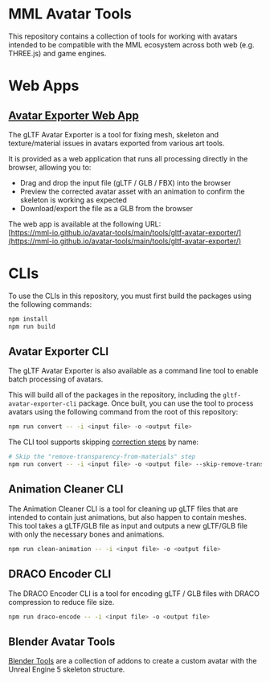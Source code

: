 # MML Avatar Tools

This repository contains a collection of tools for working with avatars intended 
to be compatible with the MML ecosystem across both web (e.g. THREE.js) and game
engines.

# Web Apps
## [Avatar Exporter Web App](https://mml-io.github.io/avatar-tools/main/tools/gltf-avatar-exporter/)

The gLTF Avatar Exporter is a tool for fixing mesh, skeleton and 
texture/material issues in avatars exported from various art tools.

It is provided as a web application that runs all processing directly in the 
browser, allowing you to:
* Drag and drop the input file (gLTF / GLB / FBX) into the browser
* Preview the corrected avatar asset with an animation to confirm the skeleton 
  is working as expected
* Download/export the file as a GLB from the browser

The web app is available at the following URL: \
[https://mml-io.github.io/avatar-tools/main/tools/gltf-avatar-exporter/](https://mml-io.github.io/avatar-tools/main/tools/gltf-avatar-exporter/)


# CLIs

To use the CLIs in this repository, you must first build the packages using the 
following commands:

```bash
npm install
npm run build
```

## Avatar Exporter CLI

The gLTF Avatar Exporter is also available as a command line tool to enable 
batch processing of avatars.

This will build all of the packages in the repository, including the 
`gltf-avatar-exporter-cli` package. Once built, you can use the tool to process 
avatars using the following command from the root of this repository:

```bash
npm run convert -- -i <input file> -o <output file>
```

The CLI tool supports skipping [correction steps](./packages/gltf-avatar-export-lib/src/correction-steps/) 
by name:
```bash
# Skip the "remove-transparency-from-materials" step
npm run convert -- -i <input file> -o <output file> --skip-remove-transparency-from-materials
```

## Animation Cleaner CLI

The Animation Cleaner CLI is a tool for cleaning up gLTF files that are intended
to contain just animations, but also happen to contain meshes. This tool 
takes a gLTF/GLB file as input and outputs a new gLTF/GLB file with only the 
necessary bones and animations.

```bash
npm run clean-animation -- -i <input file> -o <output file>
```

## DRACO Encoder CLI

The DRACO Encoder CLI is a tool for encoding gLTF / GLB files with DRACO 
compression to reduce file size.

```bash
npm run draco-encode -- -i <input file> -o <output file>
```

## Blender Avatar Tools

[Blender Tools](https://github.com/mml-io/avatar-tools/tree/feature/blender-avatar-tools/plugins/blender-geometry-utilities) are a collection of addons to create a custom avatar with the Unreal Engine 5 skeleton structure.

